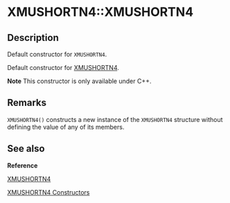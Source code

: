 # XMUSHORTN4::XMUSHORTN4

## Description

Default constructor for `XMUSHORTN4`.

Default constructor for [XMUSHORTN4](https://learn.microsoft.com/windows/desktop/api/directxpackedvector/ns-directxpackedvector-xmushortn4).

**Note** This constructor is only available under C++.

## Remarks

`XMUSHORTN4()` constructs a new instance of the `XMUSHORTN4` structure without
defining the value of any of its members.

## See also

**Reference**

[XMUSHORTN4](https://learn.microsoft.com/windows/desktop/api/directxpackedvector/ns-directxpackedvector-xmushortn4)

[XMUSHORTN4 Constructors](https://learn.microsoft.com/windows/desktop/dxmath/xmushortn4-ctor)